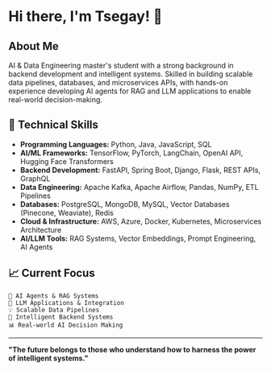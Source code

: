 # Hi there, I'm Tsegay! 👋

## About Me
AI & Data Engineering master's student with a strong background in backend development and intelligent systems. Skilled in building scalable data pipelines, databases, and microservices APIs, with hands-on experience developing AI agents for RAG and LLM applications to enable real-world decision-making.

## 🔧 Technical Skills
- **Programming Languages:** Python, Java, JavaScript, SQL
- **AI/ML Frameworks:** TensorFlow, PyTorch, LangChain, OpenAI API, Hugging Face Transformers
- **Backend Development:** FastAPI, Spring Boot, Django, Flask, REST APIs, GraphQL
- **Data Engineering:** Apache Kafka, Apache Airflow, Pandas, NumPy, ETL Pipelines
- **Databases:** PostgreSQL, MongoDB, MySQL, Vector Databases (Pinecone, Weaviate), Redis
- **Cloud & Infrastructure:** AWS, Azure, Docker, Kubernetes, Microservices Architecture
- **AI/LLM Tools:** RAG Systems, Vector Embeddings, Prompt Engineering, AI Agents

## 📈 Current Focus
```
🎯 AI Agents & RAG Systems
🚀 LLM Applications & Integration
💡 Scalable Data Pipelines
🤖 Intelligent Backend Systems
📊 Real-world AI Decision Making
```
---

**"The future belongs to those who understand how to harness the power of intelligent systems."**

